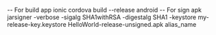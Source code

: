 -- For build app
ionic cordova build --release android
-- For sign apk
jarsigner -verbose -sigalg SHA1withRSA -digestalg SHA1 -keystore my-release-key.keystore HelloWorld-release-unsigned.apk alias_name